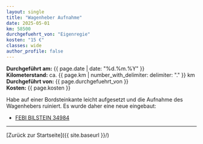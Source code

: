 ```yaml
---
layout: single
title: "Wagenheber Aufnahme"
date: 2025-05-01
km: 58500
durchgefuehrt_von: "Eigenregie"
kosten: "15 €"
classes: wide
author_profile: false
---
```

**Durchgeführt am:** {{ page.date | date: "%d.%m.%Y" }}  
**Kilometerstand:** ca. {{ page.km | number_with_delimiter: delimiter: "." }} km  
**Durchgeführt von:** {{ page.durchgefuehrt_von }}  
**Kosten:** {{ page.kosten }}

Habe auf einer Bordsteinkante leicht aufgesetzt und die Aufnahme des Wagenhebers ruiniert. Es wurde daher eine neue eingebaut:

- [FEBI BILSTEIN 34984](https://partsfinder.bilsteingroup.com/de/article/febi/34984)

---

[Zurück zur Startseite]({{ site.baseurl }}/)
